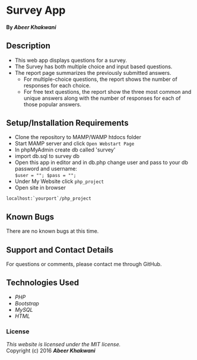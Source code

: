 # Survey App

####

#### By _**Abeer Khakwani**_

## Description

 * This web app displays questions for a survey.
 * The Survey has both multiple choice and input based questions.
 * The report page summarizes the previously submitted answers.
     * For multiple-choice questions, the report shows the number of responses for each choice.
     * For free text questions, the report show the three most common and unique answers along with the number of responses for each of those popular answers.

## Setup/Installation Requirements

* Clone the repository to MAMP/WAMP htdocs folder
* Start MAMP server and click `Open Webstart Page`
* In phpMyAdmin create db called 'survey'
* import db.sql to survey db
* Open this app in editor and in db.php change user and pass to your db password and username:   
  ```$user = ""; $pass = "";```
* Under My Website click `php_project`
* Open site in browser
```
localhost:`yourport`/php_project
```

## Known Bugs

There are no known bugs at this time.

## Support and Contact Details

For questions or comments, please contact me through GitHub.

## Technologies Used

* _PHP_
* _Bootstrap_
* _MySQL_
* _HTML_

### License

*This website is licensed under the MIT license.*  
Copyright (c) 2016 **_Abeer Khakwani_**
